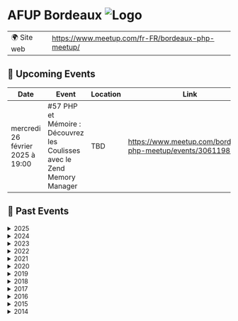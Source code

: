 # AFUP Bordeaux ![Logo](https://example.com/logo-afup-bordeaux.png)

|                                |     |
| ------------------------------ | --- |
| 🌍 Site web                    | https://www.meetup.com/fr-FR/bordeaux-php-meetup/ |

<!-- EVENTS:START -->
## 📅 Upcoming Events

| Date | Event | Location | Link |
|------|--------|----------|------|
| mercredi 26 février 2025 à 19:00 | #57 PHP et Mémoire : Découvrez les Coulisses avec le Zend Memory Manager | TBD | https://www.meetup.com/bordeaux-php-meetup/events/306119819/ |

## 📆 Past Events

<details>
<summary>2025</summary>

| Date | Event | Location | Link |
|------|--------|----------|------|
| mercredi 22 janvier 2025 à 19:00 | #56: Session lightning talks | TBD | https://www.meetup.com/bordeaux-php-meetup/events/304967965/ |
</details>

<details>
<summary>2024</summary>

| Date | Event | Location | Link |
|------|--------|----------|------|
| mercredi 20 novembre 2024 à 19:00 | #55: J'ai hacké puis contribué à Symfony | TBD | https://www.meetup.com/bordeaux-php-meetup/events/304415496/ |
| mercredi 30 octobre 2024 à 19:00 | #54: L'OOP au coeur du templating Symfony - TwigComponent & LiveComponent | TBD | https://www.meetup.com/bordeaux-php-meetup/events/303975250/ |
| jeudi 26 septembre 2024 à 19:00 | #53 : StandAAArdisez vos tests & La goutte d'eau qui fait déborder le Cloud | TBD | https://www.meetup.com/bordeaux-php-meetup/events/303353062/ |
| mercredi 12 juin 2024 à 19:00 | Meetup PHP #52 : Index me baby! Une intro elastic; Parlons search engine | TBD | https://www.meetup.com/bordeaux-php-meetup/events/300806782/ |
| mercredi 22 mai 2024 à 19:00 | Meetup PHP #51 : Symfony - Composant Scheduler + l'intérieur d'un Bundle | TBD | https://www.meetup.com/bordeaux-php-meetup/events/300806648/ |
| mercredi 24 avril 2024 à 19:00 | Meetup PHP #50 : Redis, le couteau suisse du développeur | TBD | https://www.meetup.com/bordeaux-php-meetup/events/300013958/ |
| mercredi 13 mars 2024 à 19:00 | Super-Apéro 2024 | TBD | https://www.meetup.com/bordeaux-php-meetup/events/299275583/ |
| mercredi 28 février 2024 à 19:00 | Meetup PHP #49 : PHP + ChatGPT: let's review a generative feature! | TBD | https://www.meetup.com/bordeaux-php-meetup/events/299041870/ |
| mercredi 24 janvier 2024 à 19:00 | Meetup PHP #48 : Xdebug, la lumière au bout du tunnel. Cette fois c'est la bonne | TBD | https://www.meetup.com/bordeaux-php-meetup/events/297836117/ |
</details>

<details>
<summary>2023</summary>

| Date | Event | Location | Link |
|------|--------|----------|------|
| mardi 28 novembre 2023 à 19:00 | Meetup PHP #47 : Mutation testing et Dette technique | TBD | https://www.meetup.com/bordeaux-php-meetup/events/297177923/ |
| mercredi 25 octobre 2023 à 19:00 | Meetup PHP #46 : Xdebug, la lumière au bout du tunnel. | TBD | https://www.meetup.com/bordeaux-php-meetup/events/296249567/ |
| jeudi 28 septembre 2023 à 19:00 | Meetup PHP #45 : La mutabilité m’a tué, l’immutabilité m’a sauvé | TBD | https://www.meetup.com/bordeaux-php-meetup/events/295714201/ |
| jeudi 29 juin 2023 à 19:00 | Meetup PHP #44 : on parlera AI et Open Source | TBD | https://www.meetup.com/bordeaux-php-meetup/events/293975851/ |
| mercredi 24 mai 2023 à 19:00 | Meetup PHP #43: ManoMano nous accueille pour 2 talks | TBD | https://www.meetup.com/bordeaux-php-meetup/events/293284178/ |
| mercredi 26 avril 2023 à 19:00 | Meetup PHP #42 : Domaine Riche vs Domaine Anémique | TBD | https://www.meetup.com/bordeaux-php-meetup/events/292368112/ |
| jeudi 16 mars 2023 à 19:00 | Super-Apéro 2023 | TBD | https://www.meetup.com/bordeaux-php-meetup/events/291960656/ |
</details>

<details>
<summary>2022</summary>

| Date | Event | Location | Link |
|------|--------|----------|------|
| jeudi 23 juin 2022 à 19:30 | Super-Apéro 2022 | TBD | https://www.meetup.com/bordeaux-php-meetup/events/286552197/ |
| jeudi 19 mai 2022 à 19:30 | Meetup PHP #39 : Quoi de neuf dans Symfony 6.1 ? | TBD | https://www.meetup.com/bordeaux-php-meetup/events/285538975/ |
| jeudi 20 janvier 2022 à 19:00 | Meetup PHP (online) #37 : Pipeline Pattern | Online | https://www.meetup.com/bordeaux-php-meetup/events/283045545/ |
</details>

<details>
<summary>2021</summary>

| Date | Event | Location | Link |
|------|--------|----------|------|
| jeudi 04 novembre 2021 à 19:00 | Meetup PHP (online) #37 : PHP Static Code Analysis 101 | Online | https://www.meetup.com/bordeaux-php-meetup/events/281446735/ |
</details>

<details>
<summary>2020</summary>

| Date | Event | Location | Link |
|------|--------|----------|------|
| mercredi 30 septembre 2020 à 18:30 | Meetup PHP (online) #36 : Travailler avec un projet legacy | Online | https://www.meetup.com/bordeaux-php-meetup/events/273572868/ |
| mardi 19 mai 2020 à 18:00 | Meetup PHP (online) #35 : 1 Monolithe, N microservices | Online | https://www.meetup.com/bordeaux-php-meetup/events/270601172/ |
| mercredi 19 février 2020 à 19:30 | Meetup PHP #34 : Concevoir des applications PHP résilientes en 2020 | TBD | https://www.meetup.com/bordeaux-php-meetup/events/268376150/ |
| jeudi 30 janvier 2020 à 19:30 | Meetup PHP #33: Playlist preprogramming, from (almost) nothing to something cool | TBD | https://www.meetup.com/bordeaux-php-meetup/events/267694409/ |
</details>

<details>
<summary>2019</summary>

| Date | Event | Location | Link |
|------|--------|----------|------|
| mardi 17 décembre 2019 à 19:30 | Meetup PHP #32 : Apéro Quizz -> PHP 7.4 | TBD | https://www.meetup.com/bordeaux-php-meetup/events/266824505/ |
| jeudi 28 novembre 2019 à 19:30 | Meetup PHP #31 : De la performance, même avec Doctrine ! | TBD | https://www.meetup.com/bordeaux-php-meetup/events/266311873/ |
| jeudi 26 septembre 2019 à 19:30 | Meetup PHP #30 : L'e-commerce sans accroc avec Sylius | TBD | https://www.meetup.com/bordeaux-php-meetup/events/264307234/ |
| mercredi 26 juin 2019 à 19:30 | Meetup PHP #29 : Deep dive into the Symfony Debug component | TBD | https://www.meetup.com/bordeaux-php-meetup/events/261859060/ |
| mercredi 22 mai 2019 à 19:30 | Meetup PHP #28 : Architecture extensible avec Laravel | TBD | https://www.meetup.com/bordeaux-php-meetup/events/261041713/ |
| jeudi 18 avril 2019 à 19:30 | Meetup PHP #27 : Le container d'injections de dépendances aux petits oignons ! | TBD | https://www.meetup.com/bordeaux-php-meetup/events/260445410/ |
| jeudi 14 mars 2019 à 19:00 | Super Apéro PHP 2019 | TBD | https://www.meetup.com/bordeaux-php-meetup/events/259321285/ |
| jeudi 28 février 2019 à 19:30 | Meetup PHP #26 : DDD, CQ(R)S, Clean Architecture ... dans un framework MVC | TBD | https://www.meetup.com/bordeaux-php-meetup/events/258940449/ |
| jeudi 24 janvier 2019 à 19:00 | 2018 est mort, vive 2019 ! Apéro de rentrée  | TBD | https://www.meetup.com/bordeaux-php-meetup/events/257987818/ |
</details>

<details>
<summary>2018</summary>

| Date | Event | Location | Link |
|------|--------|----------|------|
| jeudi 29 novembre 2018 à 19:30 | Meetup PHP #25 : Lightning Talks: Back to the Future - Rétrospective 2018 | TBD | https://www.meetup.com/bordeaux-php-meetup/events/256158020/ |
| mardi 30 octobre 2018 à 19:30 | Meetup PHP #24 : contribuer à des projets opensource | TBD | https://www.meetup.com/bordeaux-php-meetup/events/255739189/ |
| mardi 25 septembre 2018 à 19:30 | Defensive programming | TBD | https://www.meetup.com/bordeaux-php-meetup/events/254348414/ |
| vendredi 29 juin 2018 à 19:30 | API, REST ou GraphQL ? Par Kevin Dunglas. Elections des représentants | TBD | https://www.meetup.com/bordeaux-php-meetup/events/251523532/ |
| mercredi 06 juin 2018 à 19:00 | meetup php #21 : CQRS, FONCTIONNEL, EVENT SOURCING & DOMAIN DRIVEN DESIGN | TBD | https://www.meetup.com/bordeaux-php-meetup/events/250837322/ |
| jeudi 26 avril 2018 à 19:00 | PHP meetup #20 : Des projets de qualité avec l'intégration continue !  | TBD | https://www.meetup.com/bordeaux-php-meetup/events/249219313/ |
| jeudi 08 mars 2018 à 18:45 | Super Apéro AFUP | TBD | https://www.meetup.com/bordeaux-php-meetup/events/248368183/ |
| mardi 27 février 2018 à 19:00 | PHP meetup #19 - Recruter vos developpeurs | TBD | https://www.meetup.com/bordeaux-php-meetup/events/247423312/ |
| vendredi 12 janvier 2018 à 19:00 | SfPot Afup/Afsy du 12 Janvier 2017 avec Nicolas Grekas | TBD | https://www.meetup.com/bordeaux-php-meetup/events/246405038/ |
</details>

<details>
<summary>2017</summary>

| Date | Event | Location | Link |
|------|--------|----------|------|
| mardi 19 décembre 2017 à 19:15 | PHP Meetup #18: SOAP vs REST, on en parle ? | TBD | https://www.meetup.com/bordeaux-php-meetup/events/245559102/ |
| mardi 21 novembre 2017 à 19:15 | PHP Meetup #17: Tester son application PHP | TBD | https://www.meetup.com/bordeaux-php-meetup/events/245072350/ |
| jeudi 28 septembre 2017 à 19:00 | PHP Meetup #16:  Architecture REST & API RESTful | TBD | https://www.meetup.com/bordeaux-php-meetup/events/243354825/ |
| mercredi 09 août 2017 à 19:00 | PHP Meetup #15 : Le passé doit mourir; migrer vers PHP 7.2 | TBD | https://www.meetup.com/bordeaux-php-meetup/events/241998031/ |
| mardi 20 juin 2017 à 19:15 | PHP Meetup #14 : Mieux comprendre les PHP Standards Recommandations (PSR) | TBD | https://www.meetup.com/bordeaux-php-meetup/events/240387941/ |
| mardi 23 mai 2017 à 18:45 | Meetup hors-série : CQRS, FP, ES et DDD (Okiwi) | TBD | https://www.meetup.com/bordeaux-php-meetup/events/239873606/ |
| mardi 18 avril 2017 à 19:00 | PHP Meetup #13: analyse statique de code | TBD | https://www.meetup.com/bordeaux-php-meetup/events/239125374/ |
| mardi 28 mars 2017 à 19:00 | PHP Meetup #12: sécurité web | TBD | https://www.meetup.com/bordeaux-php-meetup/events/238404985/ |
| jeudi 09 mars 2017 à 19:00 | Super-Apéro au Frog and Rosbif | TBD | https://www.meetup.com/bordeaux-php-meetup/events/237877972/ |
</details>

<details>
<summary>2016</summary>

| Date | Event | Location | Link |
|------|--------|----------|------|
| lundi 20 juin 2016 à 19:00 | PHP Meetup #11 : Développement d'applications CLI en PHP | TBD | https://www.meetup.com/bordeaux-php-meetup/events/231557035/ |
| mercredi 03 février 2016 à 18:30 | PHP Meetup #10 : Haxe pour les développeurs web | TBD | https://www.meetup.com/bordeaux-php-meetup/events/227986634/ |
</details>

<details>
<summary>2015</summary>

| Date | Event | Location | Link |
|------|--------|----------|------|
| jeudi 26 novembre 2015 à 19:00 | PHP Meetup #9 : Rétrospective d’une mutation technique d’un projet digital | TBD | https://www.meetup.com/bordeaux-php-meetup/events/226237783/ |
| mercredi 14 octobre 2015 à 19:00 | PHP Meetup #8: Typo3 & PHP: Trollons peu mais trollons bien | TBD | https://www.meetup.com/bordeaux-php-meetup/events/225890851/ |
| mardi 15 septembre 2015 à 19:00 | Lightning talk : Les design patterns | TBD | https://www.meetup.com/bordeaux-php-meetup/events/224737500/ |
| vendredi 31 juillet 2015 à 19:00 | PHP Meetup #6: REST in peace | TBD | https://www.meetup.com/bordeaux-php-meetup/events/223574747/ |
| mercredi 24 juin 2015 à 19:00 | PHP Meetup #5: Introduction à la programmation fonctionnelle | TBD | https://www.meetup.com/bordeaux-php-meetup/events/222955952/ |
| mardi 26 mai 2015 à 19:00 | PHPMeetup #4 : STUPID vs SOLID  | TBD | https://www.meetup.com/bordeaux-php-meetup/events/222318186/ |
| mercredi 22 avril 2015 à 19:00 | Lightning talks | TBD | https://www.meetup.com/bordeaux-php-meetup/events/221574381/ |
| mercredi 21 janvier 2015 à 18:30 | Scalability & High performance of legacy php application | TBD | https://www.meetup.com/bordeaux-php-meetup/events/219713593/ |
</details>

<details>
<summary>2014</summary>

| Date | Event | Location | Link |
|------|--------|----------|------|
| jeudi 11 décembre 2014 à 18:30 | Meetup PHP: Retour sur le Forum PHP / Domain Driven Design | TBD | https://www.meetup.com/bordeaux-php-meetup/events/218821208/ |
</details>
<!-- EVENTS:END -->